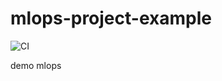 # mlops-project-example
![CI](https://github.com/sheldongordon4/mlops-project-example/actions/workflows/ci.yml/badge.svg)

demo mlops
